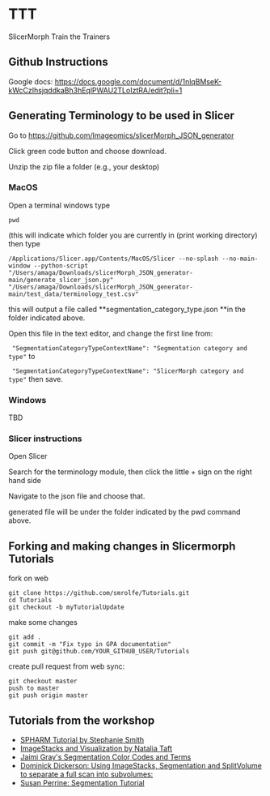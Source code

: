 # TTT
SlicerMorph Train the Trainers

## Github Instructions
Google docs: https://docs.google.com/document/d/1nlqBMseK-kWcCzIhsjqddkaBh3hEqlPWAU2TLoIztRA/edit?pli=1


## Generating Terminology to be used in Slicer

Go to https://github.com/Imageomics/slicerMorph_JSON_generator

Click green code button and choose download.

Unzip the zip file a folder (e.g., your desktop)

### MacOS
Open a terminal windows
type 
```
pwd
```
(this will indicate which folder you are currently in (print working directory)
then type 
```
/Applications/Slicer.app/Contents/MacOS/Slicer --no-splash --no-main-window --python-script "/Users/amaga/Downloads/slicerMorph_JSON_generator-main/generate_slicer_json.py" "/Users/amaga/Downloads/slicerMorph_JSON_generator-main/test_data/terminology_test.csv"
```

this will output a file called **segmentation_category_type.json **in the folder indicated above. 

Open this file in the text editor, and change the first line from:

` "SegmentationCategoryTypeContextName": "Segmentation category and type"`
to

` "SegmentationCategoryTypeContextName": "SlicerMorph category and type"`
then save. 
### Windows
TBD

### Slicer instructions

Open Slicer

Search for the terminology module, then click the little + sign on the right hand side

Navigate to the json file and choose that.

generated file will be under the folder indicated by the pwd command above.

## Forking and making changes in Slicermorph Tutorials
fork on web
```
git clone https://github.com/smrolfe/Tutorials.git
cd Tutorials
git checkout -b myTutorialUpdate
```
make some changes
```
git add .
git commit -m "Fix typo in GPA documentation"
git push git@github.com/YOUR_GITHUB_USER/Tutorials
```
create pull request from web
sync:
```
git checkout master
push to master
git push origin master
```
## Tutorials from the workshop
* [SPHARM Tutorial by Stephanie Smith](https://github.com/scutisorex/SPHARMtutorial)
* [ImageStacks and Visualization by Natalia Taft](https://github.com/Natalia-Taft/TaftTutorials)
* [Jaimi Gray's Segmentation Color Codes and Terms](https://docs.google.com/spreadsheets/d/1iVs6OMvu91sXPBWGYoZc6bKw9uy9J9e-z0Xs7ayfKRQ/edit#gid=0)
* [Dominick Dickerson: Using ImageStacks, Segmentation and SplitVolume to separate a full scan into subvolumes:](https://github.com/ddickerson31/TTTTutorial)
* [Susan Perrine: Segmentation Tutorial](https://github.com/SPerrine/3DSlicer_Segmentation_Tutorial)

